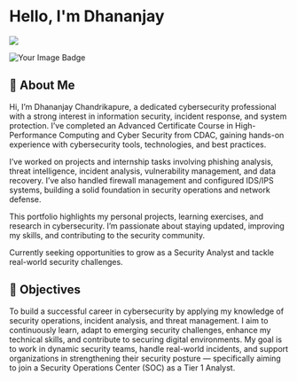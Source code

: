 # Hello, I'm Dhananjay
<a href="www.linkedin.com/in/dhananjay-chandrikapure-mo8928891282"><img src="https://img.shields.io/badge/-LinkedIn-0072b1?&style=for-the-badge&logo=linkedin&logoColor=white" /></a>

<img src="https://tryhackme-badges.s3.amazonaws.com/VirusDanny.png" alt="Your Image Badge" /> 



## 👋 About Me

Hi, I’m Dhananjay Chandrikapure, a dedicated cybersecurity professional with a strong interest in information security, incident response, and system protection. I’ve completed an Advanced Certificate Course in High-Performance Computing and Cyber Security from CDAC, gaining hands-on experience with cybersecurity tools, technologies, and best practices.

I’ve worked on projects and internship tasks involving phishing analysis, threat intelligence, incident analysis, vulnerability management, and data recovery. I’ve also handled firewall management and configured IDS/IPS systems, building a solid foundation in security operations and network defense.

This portfolio highlights my personal projects, learning exercises, and research in cybersecurity. I’m passionate about staying updated, improving my skills, and contributing to the security community.

Currently seeking opportunities to grow as a Security Analyst and tackle real-world security challenges.





## 🎯 Objectives
To build a successful career in cybersecurity by applying my knowledge of security operations, incident analysis, and threat management. I aim to continuously learn, adapt to emerging security challenges, enhance my technical skills, and contribute to securing digital environments. My goal is to work in dynamic security teams, handle real-world incidents, and support organizations in strengthening their security posture — specifically aiming to join a Security Operations Center (SOC) as a Tier 1 Analyst.
